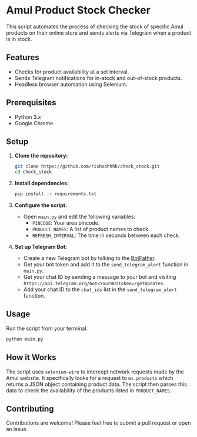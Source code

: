 # Amul Product Stock Checker

This script automates the process of checking the stock of specific Amul products on their online store and sends alerts via Telegram when a product is in stock.

## Features

- Checks for product availability at a set interval.
- Sends Telegram notifications for in-stock and out-of-stock products.
- Headless browser automation using Selenium.

## Prerequisites

- Python 3.x
- Google Chrome

## Setup

1.  **Clone the repository:**

    ```bash
    git clone https://github.com/rishxbhhhh/check_stock.git
    cd check_stock
    ```

2.  **Install dependencies:**

    ```bash
    pip install -r requirements.txt
    ```

3.  **Configure the script:**

    -   Open `main.py` and edit the following variables:
        -   `PINCODE`: Your area pincode.
        -   `PRODUCT_NAMES`: A list of product names to check.
        -   `REFRESH_INTERVAL`: The time in seconds between each check.

4.  **Set up Telegram Bot:**

    -   Create a new Telegram bot by talking to the [BotFather](https://t.me/BotFather).
    -   Get your bot token and add it to the `send_telegram_alert` function in `main.py`.
    -   Get your chat ID by sending a message to your bot and visiting `https://api.telegram.org/bot<YourBOTToken>/getUpdates`.
    -   Add your chat ID to the `chat_ids` list in the `send_telegram_alert` function.

## Usage

Run the script from your terminal:

```bash
python main.py
```

## How it Works

The script uses `selenium-wire` to intercept network requests made by the Amul website. It specifically looks for a request to `ms.products` which returns a JSON object containing product data. The script then parses this data to check the availability of the products listed in `PRODUCT_NAMES`.

## Contributing

Contributions are welcome! Please feel free to submit a pull request or open an issue.
